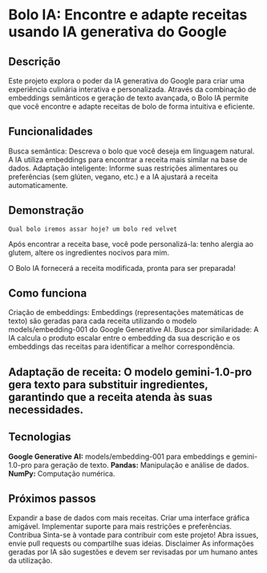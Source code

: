 # Bolo IA: Encontre e adapte receitas usando IA generativa do Google

## Descrição
Este projeto explora o poder da IA generativa do Google para criar uma experiência culinária interativa e personalizada. Através da combinação de embeddings semânticos e geração de texto avançada, o Bolo IA permite que você encontre e adapte receitas de bolo de forma intuitiva e eficiente.

## Funcionalidades
Busca semântica: Descreva o bolo que você deseja em linguagem natural. A IA utiliza embeddings para encontrar a receita mais similar na base de dados.
Adaptação inteligente: Informe suas restrições alimentares ou preferências (sem glúten, vegano, etc.) e a IA ajustará a receita automaticamente.

## Demonstração
``` Qual bolo iremos assar hoje? um bolo red velvet ```

Após encontrar a receita base, você pode personalizá-la:
tenho alergia ao glutem, altere os ingredientes nocivos para mim.

O Bolo IA fornecerá a receita modificada, pronta para ser preparada!

## Como funciona
Criação de embeddings: Embeddings (representações matemáticas de texto) são geradas para cada receita utilizando o modelo models/embedding-001 do Google Generative AI.
Busca por similaridade: A IA calcula o produto escalar entre o embedding da sua descrição e os embeddings das receitas para identificar a melhor correspondência.

## Adaptação de receita: O modelo gemini-1.0-pro gera texto para substituir ingredientes, garantindo que a receita atenda às suas necessidades.

## Tecnologias
**Google Generative AI:** models/embedding-001 para embeddings e gemini-1.0-pro para geração de texto.
**Pandas:** Manipulação e análise de dados.
**NumPy:** Computação numérica.

## Próximos passos
Expandir a base de dados com mais receitas.
Criar uma interface gráfica amigável.
Implementar suporte para mais restrições e preferências.
Contribua
Sinta-se à vontade para contribuir com este projeto! Abra issues, envie pull requests ou compartilhe suas ideias.
Disclaimer
As informações geradas por IA são sugestões e devem ser revisadas por um humano antes da utilização.
